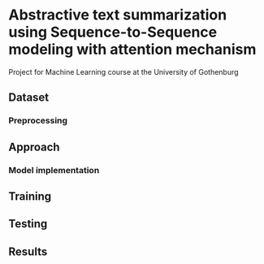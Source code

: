 # Abstractive text summarization using Sequence-to-Sequence modeling with attention mechanism
Project for Machine Learning course at the University of Gothenburg

## Dataset

### Preprocessing

## Approach

### Model implementation

## Training

## Testing

## Results
